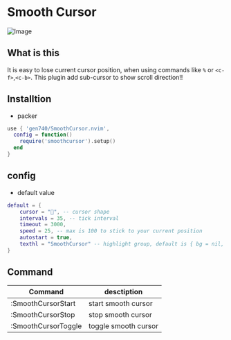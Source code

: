 # Smooth Cursor
![Image](https://user-images.githubusercontent.com/54583542/190096896-d9685802-71e4-41e9-927c-b6956f5a6bbd.gif)

## What is this
It is easy to lose current cursor position, when using commands like `%` or `<c-f>`,`<c-b>`.
This plugin add sub-cursor to show scroll direction!!

## Installtion
- packer
```lua
use { 'gen740/SmoothCursor.nvim',
  config = function()
    require('smoothcursor').setup()
  end
}
```

## config
- default value
```lua
default = {
    cursor = "", -- cursor shape
    intervals = 35, -- tick interval
    timeout = 3000,
    speed = 25, -- max is 100 to stick to your current position
    autostart = true,
    texthl = "SmoothCursor" -- highlight group, default is { bg = nil, fg = "#FFD400" }
}
```

## Command
| Command             | desctiption          |
| -------------       | -------------        |
| :SmoothCursorStart  | start smooth cursor  |
| :SmoothCursorStop   | stop smooth cursor   |
| :SmoothCursorToggle | toggle smooth cursor |
